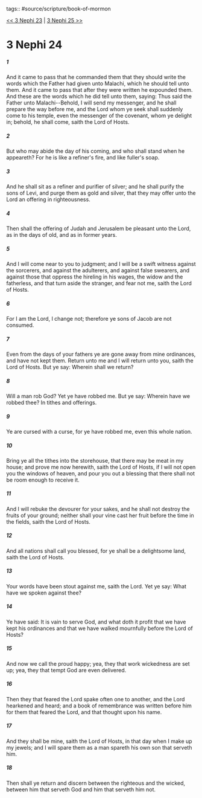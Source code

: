 tags:: #source/scripture/book-of-mormon

[<< 3 Nephi 23](source/scripture/book-of-mormon/11_3_Nephi/3_Nephi_23.md) | [3 Nephi 25 >>](source/scripture/book-of-mormon/11_3_Nephi/3_Nephi_25.md)

# 3 Nephi 24

##### 1

And it came to pass that he commanded them that they should write the words which the Father had given unto Malachi, which he should tell unto them. And it came to pass that after they were written he expounded them. And these are the words which he did tell unto them, saying: Thus said the Father unto Malachi--Behold, I will send my messenger, and he shall prepare the way before me, and the Lord whom ye seek shall suddenly come to his temple, even the messenger of the covenant, whom ye delight in; behold, he shall come, saith the Lord of Hosts.

##### 2

But who may abide the day of his coming, and who shall stand when he appeareth? For he is like a refiner's fire, and like fuller's soap.

##### 3

And he shall sit as a refiner and purifier of silver; and he shall purify the sons of Levi, and purge them as gold and silver, that they may offer unto the Lord an offering in righteousness.

##### 4

Then shall the offering of Judah and Jerusalem be pleasant unto the Lord, as in the days of old, and as in former years.

##### 5

And I will come near to you to judgment; and I will be a swift witness against the sorcerers, and against the adulterers, and against false swearers, and against those that oppress the hireling in his wages, the widow and the fatherless, and that turn aside the stranger, and fear not me, saith the Lord of Hosts.

##### 6

For I am the Lord, I change not; therefore ye sons of Jacob are not consumed.

##### 7

Even from the days of your fathers ye are gone away from mine ordinances, and have not kept them. Return unto me and I will return unto you, saith the Lord of Hosts. But ye say: Wherein shall we return?

##### 8

Will a man rob God? Yet ye have robbed me. But ye say: Wherein have we robbed thee? In tithes and offerings.

##### 9

Ye are cursed with a curse, for ye have robbed me, even this whole nation.

##### 10

Bring ye all the tithes into the storehouse, that there may be meat in my house; and prove me now herewith, saith the Lord of Hosts, if I will not open you the windows of heaven, and pour you out a blessing that there shall not be room enough to receive it.

##### 11

And I will rebuke the devourer for your sakes, and he shall not destroy the fruits of your ground; neither shall your vine cast her fruit before the time in the fields, saith the Lord of Hosts.

##### 12

And all nations shall call you blessed, for ye shall be a delightsome land, saith the Lord of Hosts.

##### 13

Your words have been stout against me, saith the Lord. Yet ye say: What have we spoken against thee?

##### 14

Ye have said: It is vain to serve God, and what doth it profit that we have kept his ordinances and that we have walked mournfully before the Lord of Hosts?

##### 15

And now we call the proud happy; yea, they that work wickedness are set up; yea, they that tempt God are even delivered.

##### 16

Then they that feared the Lord spake often one to another, and the Lord hearkened and heard; and a book of remembrance was written before him for them that feared the Lord, and that thought upon his name.

##### 17

And they shall be mine, saith the Lord of Hosts, in that day when I make up my jewels; and I will spare them as a man spareth his own son that serveth him.

##### 18

Then shall ye return and discern between the righteous and the wicked, between him that serveth God and him that serveth him not.
